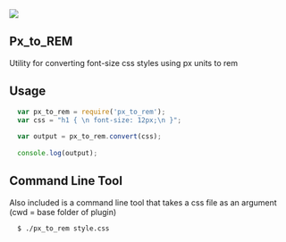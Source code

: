 <img src="https://travis-ci.org/songawee/px_to_rem.png?branch=master" />

## Px_to_REM

  Utility for converting font-size css styles using px units to rem

## Usage

````javascript
  var px_to_rem = require('px_to_rem');
  var css = "h1 { \n font-size: 12px;\n }";
  
  var output = px_to_rem.convert(css);
  
  console.log(output);
````

## Command Line Tool

  Also included is a command line tool that takes a css file as an argument
  (cwd = base folder of plugin)
  
````
  $ ./px_to_rem style.css
````
